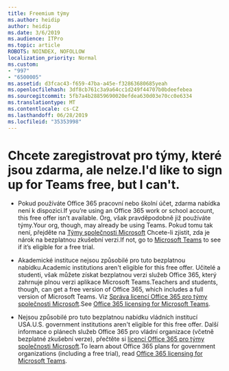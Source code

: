 ```yaml
---
title: Freemium týmy
ms.author: heidip
author: heidip
ms.date: 3/6/2019
ms.audience: ITPro
ms.topic: article
ROBOTS: NOINDEX, NOFOLLOW
localization_priority: Normal
ms.custom:
- "997"
- "6500005"
ms.assetid: d3fcac43-f659-47ba-a45e-f32863680685yeah
ms.openlocfilehash: 3df8cb761c3a9a64cc1d249f44707b0bdeefebea
ms.sourcegitcommit: 5fb7a4b28859690020efdea630d03e70cc0e6334
ms.translationtype: MT
ms.contentlocale: cs-CZ
ms.lasthandoff: 06/28/2019
ms.locfileid: "35353998"
---
```

# <a name="id-like-to-sign-up-for-teams-free-but-i-cant"></a><span data-ttu-id="fa83d-102">Chcete zaregistrovat pro týmy, které jsou zdarma, ale nelze.</span><span class="sxs-lookup"><span data-stu-id="fa83d-102">I'd like to sign up for Teams free, but I can't.</span></span>

- <span data-ttu-id="fa83d-103">Pokud používáte Office 365 pracovní nebo školní účet, zdarma nabídka není k dispozici.</span><span class="sxs-lookup"><span data-stu-id="fa83d-103">If you’re using an Office 365 work or school account, this free offer isn’t available.</span></span> <span data-ttu-id="fa83d-104">Org, však pravděpodobně již používáte týmy.</span><span class="sxs-lookup"><span data-stu-id="fa83d-104">Your org, though, may already be using Teams.</span></span> <span data-ttu-id="fa83d-105">Pokud tomu tak není, přejděte na [Týmy společnosti Microsoft](https://products.office.com/microsoft-teams/group-chat-software) Chcete-li zjistit, zda je nárok na bezplatnou zkušební verzi.</span><span class="sxs-lookup"><span data-stu-id="fa83d-105">If not, go to [Microsoft Teams](https://products.office.com/microsoft-teams/group-chat-software) to see if it’s eligible for a free trial.</span></span>

- <span data-ttu-id="fa83d-106">Akademické instituce nejsou způsobilé pro tuto bezplatnou nabídku.</span><span class="sxs-lookup"><span data-stu-id="fa83d-106">Academic institutions aren't eligible for this free offer.</span></span> <span data-ttu-id="fa83d-107">Učitelé a studenti, však můžete získat bezplatnou verzi služeb Office 365, který zahrnuje plnou verzi aplikace Microsoft Teams.</span><span class="sxs-lookup"><span data-stu-id="fa83d-107">Teachers and students, though, can get a free version of Office 365, which includes a full version of Microsoft Teams.</span></span> <span data-ttu-id="fa83d-108">Viz [Správa licencí Office 365 pro týmy společnosti Microsoft](https://docs.microsoft.com/microsoftteams/office-365-licensing).</span><span class="sxs-lookup"><span data-stu-id="fa83d-108">See [Office 365 licensing for Microsoft Teams](https://docs.microsoft.com/microsoftteams/office-365-licensing).</span></span>

- <span data-ttu-id="fa83d-109">Nejsou způsobilé pro tuto bezplatnou nabídku vládních institucí USA.</span><span class="sxs-lookup"><span data-stu-id="fa83d-109">U.S. government institutions aren't eligible for this free offer.</span></span> <span data-ttu-id="fa83d-110">Další informace o plánech služeb Office 365 pro vládní organizace (včetně bezplatné zkušební verze), přečtěte si [licencí Office 365 pro týmy společnosti Microsoft](https://docs.microsoft.com/microsoftteams/office-365-licensing).</span><span class="sxs-lookup"><span data-stu-id="fa83d-110">To learn about Office 365 plans for government organizations (including a free trial), read [Office 365 licensing for Microsoft Teams](https://docs.microsoft.com/microsoftteams/office-365-licensing).</span></span>

